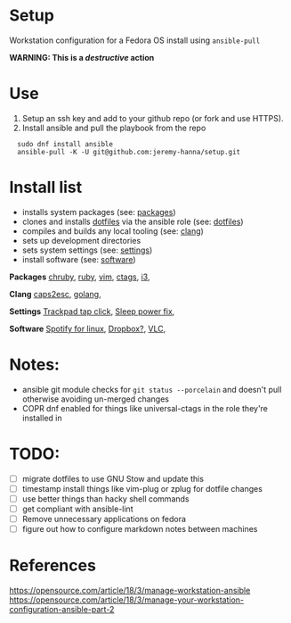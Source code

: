 # Setup
Workstation configuration for a Fedora OS install using `ansible-pull`

**WARNING: This is a _destructive_ action**

# Use

  1. Setup an ssh key and add to your github repo (or fork and use HTTPS).
  2. Install ansible and pull the playbook from the repo

```
  sudo dnf install ansible
  ansible-pull -K -U git@github.com:jeremy-hanna/setup.git
```

# Install list

  - installs system packages (see: [packages]())
  - clones and installs [dotfiles]() via the ansible role (see: [dotfiles]())
  - compiles and builds any local tooling (see: [clang]())
  - sets up development directories
  - sets system settings (see: [settings]())
  - install software (see: [software]())


**Packages**
[chruby](https://copr.fedorainfracloud.org/coprs/postmodern/chruby/),
[ruby](https://www.ruby-lang.org/en/documentation/installation/#yum),
[vim](),
[ctags](),
[i3](https://fedoramagazine.org/getting-started-i3-window-manager/),


**Clang**
[caps2esc](https://gitlab.com/interception/linux/plugins/caps2esc),
[golang](https://golang.org/doc/install#tarball),


**Settings**
[Trackpad tap click](https://cravencode.com/post/essentials/enable-tap-to-click-in-i3wm/),
[Sleep power fix](),


**Software**
[Spotify for linux](),
[Dropbox?](),
[VLC](),


# Notes:
- ansible git module checks for `git status --porcelain` and doesn't pull otherwise avoiding un-merged changes
- COPR dnf enabled for things like universal-ctags in the role they're installed in

# TODO:
- [ ] migrate dotfiles to use GNU Stow and update this
- [ ] timestamp install things like vim-plug or zplug for dotfile changes
- [ ] use better things than hacky shell commands
- [ ] get compliant with ansible-lint
- [ ] Remove unnecessary applications on fedora
- [ ] figure out how to configure markdown notes between machines

# References
https://opensource.com/article/18/3/manage-workstation-ansible
https://opensource.com/article/18/3/manage-your-workstation-configuration-ansible-part-2
